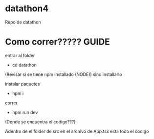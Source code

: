 # datathon4
Repo de datathon


# Como correr????? GUIDE

entrar al folder
- cd datathon

(Revisar si se tiene npm installado (NODE)) sino installarlo

instalar paquetes
- npm i

correr
- npm run dev

(Donde se encuentra el codigo???)

Adentro de el folder de src en el archivo de App.tsx esta todo el codigo
